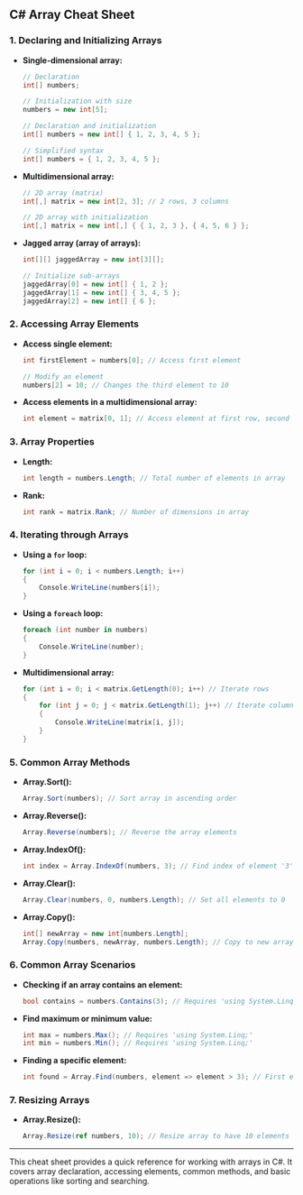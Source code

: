 ## **C# Array Cheat Sheet**

### **1. Declaring and Initializing Arrays**

- **Single-dimensional array:**
  ```csharp
  // Declaration
  int[] numbers;
  
  // Initialization with size
  numbers = new int[5]; 
  
  // Declaration and initialization
  int[] numbers = new int[] { 1, 2, 3, 4, 5 };
  
  // Simplified syntax
  int[] numbers = { 1, 2, 3, 4, 5 };
  ```

- **Multidimensional array:**
  ```csharp
  // 2D array (matrix)
  int[,] matrix = new int[2, 3]; // 2 rows, 3 columns
  
  // 2D array with initialization
  int[,] matrix = new int[,] { { 1, 2, 3 }, { 4, 5, 6 } };
  ```

- **Jagged array (array of arrays):**
  ```csharp
  int[][] jaggedArray = new int[3][];
  
  // Initialize sub-arrays
  jaggedArray[0] = new int[] { 1, 2 };
  jaggedArray[1] = new int[] { 3, 4, 5 };
  jaggedArray[2] = new int[] { 6 };
  ```

### **2. Accessing Array Elements**
- **Access single element:**
  ```csharp
  int firstElement = numbers[0]; // Access first element
  
  // Modify an element
  numbers[2] = 10; // Changes the third element to 10
  ```

- **Access elements in a multidimensional array:**
  ```csharp
  int element = matrix[0, 1]; // Access element at first row, second column
  ```

### **3. Array Properties**

- **Length:**
  ```csharp
  int length = numbers.Length; // Total number of elements in array
  ```

- **Rank:**
  ```csharp
  int rank = matrix.Rank; // Number of dimensions in array
  ```

### **4. Iterating through Arrays**

- **Using a `for` loop:**
  ```csharp
  for (int i = 0; i < numbers.Length; i++)
  {
      Console.WriteLine(numbers[i]);
  }
  ```

- **Using a `foreach` loop:**
  ```csharp
  foreach (int number in numbers)
  {
      Console.WriteLine(number);
  }
  ```

- **Multidimensional array:**
  ```csharp
  for (int i = 0; i < matrix.GetLength(0); i++) // Iterate rows
  {
      for (int j = 0; j < matrix.GetLength(1); j++) // Iterate columns
      {
          Console.WriteLine(matrix[i, j]);
      }
  }
  ```

### **5. Common Array Methods**

- **Array.Sort():**
  ```csharp
  Array.Sort(numbers); // Sort array in ascending order
  ```

- **Array.Reverse():**
  ```csharp
  Array.Reverse(numbers); // Reverse the array elements
  ```

- **Array.IndexOf():**
  ```csharp
  int index = Array.IndexOf(numbers, 3); // Find index of element '3'
  ```

- **Array.Clear():**
  ```csharp
  Array.Clear(numbers, 0, numbers.Length); // Set all elements to 0
  ```

- **Array.Copy():**
  ```csharp
  int[] newArray = new int[numbers.Length];
  Array.Copy(numbers, newArray, numbers.Length); // Copy to new array
  ```

### **6. Common Array Scenarios**

- **Checking if an array contains an element:**
  ```csharp
  bool contains = numbers.Contains(3); // Requires 'using System.Linq;'
  ```

- **Find maximum or minimum value:**
  ```csharp
  int max = numbers.Max(); // Requires 'using System.Linq;'
  int min = numbers.Min(); // Requires 'using System.Linq;'
  ```

- **Finding a specific element:**
  ```csharp
  int found = Array.Find(numbers, element => element > 3); // First element greater than 3
  ```

### **7. Resizing Arrays**

- **Array.Resize():**
  ```csharp
  Array.Resize(ref numbers, 10); // Resize array to have 10 elements
  ```

---

This cheat sheet provides a quick reference for working with arrays in C#. It covers array declaration, accessing elements, common methods, and basic operations like sorting and searching.